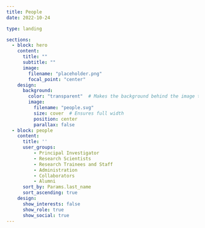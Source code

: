 ```yaml
---
title: People
date: 2022-10-24

type: landing

sections:
  - block: hero
    content:
      title: ""
      subtitle: ""
      image:
        filename: "placeholder.png"
        focal_point: "center"
    design:
      background:
        color: "transparent"  # Makes the background behind the image transparent
        image:
          filename: "people.svg"
          size: cover  # Ensures full width
          position: center
          parallax: false
  - block: people
    content:
      title: ''
      user_groups:
          - Principal Investigator
          - Research Scientists
          - Research Trainees and Staff
          - Administration
          - Collaborators
          - Alumni
      sort_by: Params.last_name
      sort_ascending: true
    design:
      show_interests: false
      show_role: true
      show_social: true
---
```

